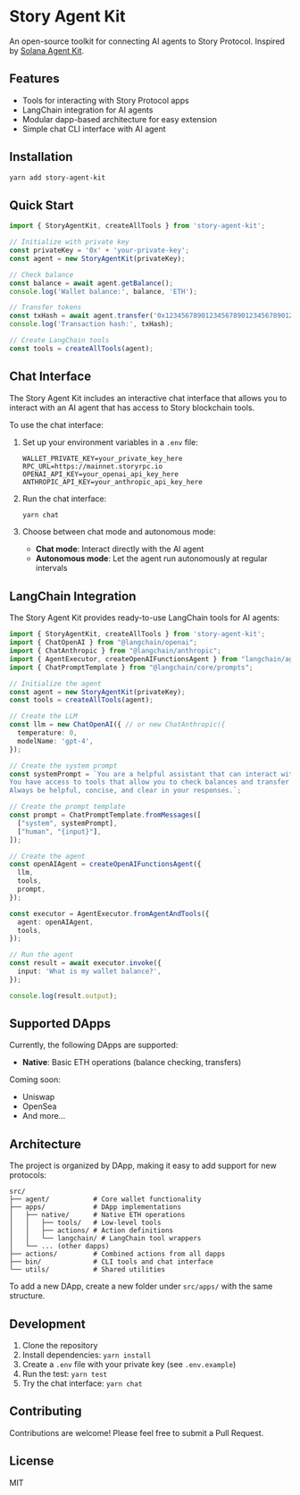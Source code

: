 # Story Agent Kit

An open-source toolkit for connecting AI agents to Story Protocol. Inspired by [Solana Agent Kit](https://github.com/sendaifun/solana-agent-kit).

## Features
- Tools for interacting with Story Protocol apps
- LangChain integration for AI agents
- Modular dapp-based architecture for easy extension
- Simple chat CLI interface with AI agent

## Installation

```bash
yarn add story-agent-kit
```

## Quick Start

```typescript
import { StoryAgentKit, createAllTools } from 'story-agent-kit';

// Initialize with private key
const privateKey = '0x' + 'your-private-key';
const agent = new StoryAgentKit(privateKey);

// Check balance
const balance = await agent.getBalance();
console.log('Wallet balance:', balance, 'ETH');

// Transfer tokens
const txHash = await agent.transfer('0x1234567890123456789012345678901234567890', '1.5');
console.log('Transaction hash:', txHash);

// Create LangChain tools
const tools = createAllTools(agent);
```

## Chat Interface

The Story Agent Kit includes an interactive chat interface that allows you to interact with an AI agent that has access to Story blockchain tools.

To use the chat interface:

1. Set up your environment variables in a `.env` file:
   ```
   WALLET_PRIVATE_KEY=your_private_key_here
   RPC_URL=https://mainnet.storyrpc.io
   OPENAI_API_KEY=your_openai_api_key_here
   ANTHROPIC_API_KEY=your_anthropic_api_key_here
   ```

2. Run the chat interface:
   ```bash
   yarn chat
   ```

3. Choose between chat mode and autonomous mode:
   - **Chat mode**: Interact directly with the AI agent
   - **Autonomous mode**: Let the agent run autonomously at regular intervals

## LangChain Integration

The Story Agent Kit provides ready-to-use LangChain tools for AI agents:

```typescript
import { StoryAgentKit, createAllTools } from 'story-agent-kit';
import { ChatOpenAI } from "@langchain/openai";
import { ChatAnthropic } from "@langchain/anthropic";
import { AgentExecutor, createOpenAIFunctionsAgent } from "langchain/agents";
import { ChatPromptTemplate } from "@langchain/core/prompts";

// Initialize the agent
const agent = new StoryAgentKit(privateKey);
const tools = createAllTools(agent);

// Create the LLM
const llm = new ChatOpenAI({ // or new ChatAnthropic({
  temperature: 0,
  modelName: 'gpt-4',
});

// Create the system prompt
const systemPrompt = `You are a helpful assistant that can interact with the Story blockchain.
You have access to tools that allow you to check balances and transfer ETH.
Always be helpful, concise, and clear in your responses.`;

// Create the prompt template
const prompt = ChatPromptTemplate.fromMessages([
  ["system", systemPrompt],
  ["human", "{input}"],
]);

// Create the agent
const openAIAgent = createOpenAIFunctionsAgent({
  llm,
  tools,
  prompt,
});

const executor = AgentExecutor.fromAgentAndTools({
  agent: openAIAgent,
  tools,
});

// Run the agent
const result = await executor.invoke({
  input: 'What is my wallet balance?',
});

console.log(result.output);
```

## Supported DApps

Currently, the following DApps are supported:

- **Native**: Basic ETH operations (balance checking, transfers)

Coming soon:
- Uniswap
- OpenSea
- And more...

## Architecture

The project is organized by DApp, making it easy to add support for new protocols:

```
src/
├── agent/           # Core wallet functionality
├── apps/            # DApp implementations
│   ├── native/      # Native ETH operations
│   │   ├── tools/   # Low-level tools
│   │   ├── actions/ # Action definitions
│   │   └── langchain/ # LangChain tool wrappers
│   └── ... (other dapps)
├── actions/         # Combined actions from all dapps
├── bin/             # CLI tools and chat interface
└── utils/           # Shared utilities
```

To add a new DApp, create a new folder under `src/apps/` with the same structure.

## Development

1. Clone the repository
2. Install dependencies: `yarn install`
3. Create a `.env` file with your private key (see `.env.example`)
4. Run the test: `yarn test`
5. Try the chat interface: `yarn chat`

## Contributing

Contributions are welcome! Please feel free to submit a Pull Request.

## License

MIT 